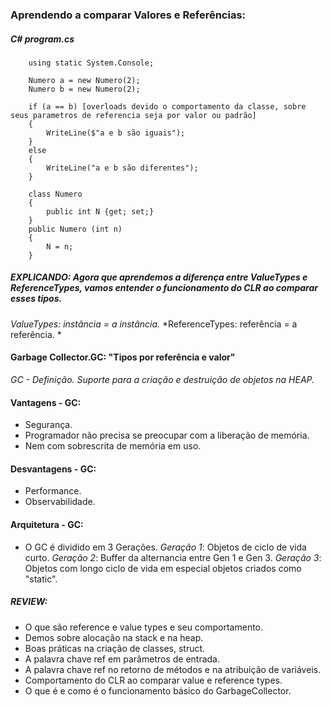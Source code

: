 ### Aprendendo a comparar Valores e Referências: 
    
##### C# program.cs 

```
    using static System.Console;
    
    Numero a = new Numero(2);
    Numero b = new Numero(2);
    
    if (a == b) [overloads devido o comportamento da classe, sobre seus parametros de referencia seja por valor ou padrão]
    {
        WriteLine($"a e b são iguais");
    }
    else
    {
        WriteLine("a e b são diferentes");
    }
    
    class Numero
    {
        public int N {get; set;}
    }
    public Numero (int n)
    {
        N = n;
    } 
```    

##### EXPLICANDO: Agora que aprendemos a diferença entre ValueTypes e ReferenceTypes, vamos entender o funcionamento do CLR ao comparar esses tipos.
    
*ValueTypes: instância = a instância.* 
*ReferenceTypes: referência = a referência. *

#### Garbage Collector.GC: "Tipos por referência e valor"

*GC - Definição. Suporte para a criação e destruição de objetos na HEAP.*
    
#### Vantagens - GC: 
- Segurança. 
- Programador não precisa se preocupar com a liberação de memória. 
- Nem com sobrescrita de memória em uso. 

#### Desvantagens - GC: 
- Performance. 
- Observabilidade. 

#### Arquitetura - GC: 
- O GC é dividido em 3 Gerações. 
*Geração 1*: Objetos de ciclo de vida curto. 
*Geração 2*: Buffer da alternancia entre Gen 1 e Gen 3. 
*Geração 3*: Objetos com longo ciclo de vida em especial objetos criados como "static". 
        
##### REVIEW:
      
- O que são reference e value types e seu comportamento. 
- Demos sobre alocação na stack e na heap. 
- Boas práticas na criação de classes, struct. 
- A palavra chave ref em parâmetros de entrada. 
- A palavra chave ref no retorno de métodos e na atribuição de variáveis. 
- Comportamento do CLR ao comparar value e reference types. 
- O que é e como é o funcionamento básico do GarbageCollector. 
